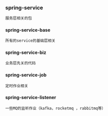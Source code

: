 ### spring-service
```java
服务层相关的包
```
#### spring-service-base
```java
所有的service的基础层相关
```
#### spring-service-biz
```java
业务层先关的代码
```
#### spring-service-job
```java
定时作业相关
```
#### spring-service-listener
```java
一些MQ的监听作业（kafka，rocketmq ，rabbitmq等）
```
